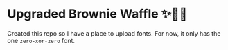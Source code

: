 # Upgraded Brownie Waffle ✨🍫🧇

Created this repo so I have a place to upload fonts. For now, it only has the
one `zero-xor-zero` font.
